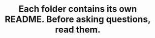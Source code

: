 <div align="center">
<h1>Each folder contains its own README. Before asking questions, read them.</h1>
</div>